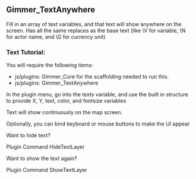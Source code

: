 ## Gimmer_TextAnywhere

Fill in an array of text variables, and that text will show anywhere on the screen.
Has all the same replaces as the base text (like \V for variable, \N for actor name, and \G for currency unit)

### Text Tutorial:

You will require the following items:
* js/plugins: Gimmer_Core for the scaffolding needed to run this.
* js/plugins: Gimmer_TextAnywhere

In the plugin menu, go into the texts variable, and use the built in structure to provide X, Y, text, color, and fontsize variables

Text will show continuously on the map screen.

Optionally, you can bind keyboard or mouse buttons to make the UI appear

Want to hide text?

Plugin Command HideTextLayer

Want to show the text again?

Plugin Command ShowTextLayer